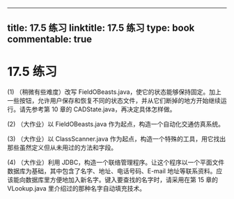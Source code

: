 
---
title: 17.5 练习
linktitle: 17.5 练习
type: book
commentable: true
---

# 17.5 练习

(1) （稍微有些难度）改写 FieldOBeasts.java，使它的状态能够保持固定。加上一些按钮，允许用户保存和恢复不同的状态文件，并从它们断掉的地方开始继续运行。请先参考第 10 章的 CADState.java，再决定具体怎样做。

(2) （大作业）以 FieldOBeasts.java 作为起点，构造一个自动化交通仿真系统。

(3) （大作业）以 ClassScanner.java 作为起点，构造一个特殊的工具，用它找出那些虽然定义但从未用过的方法和字段。

(4) （大作业）利用 JDBC，构造一个联络管理程序。让这个程序以一个平面文件数据库为基础，其中包含了名字、地址、电话号码、E-mail 地址等联系资料。应该能向数据库里方便地加入新名字。键入要查找的名字时，请采用在第 15 章的 VLookup.java 里介绍过的那种名字自动填充技术。

    